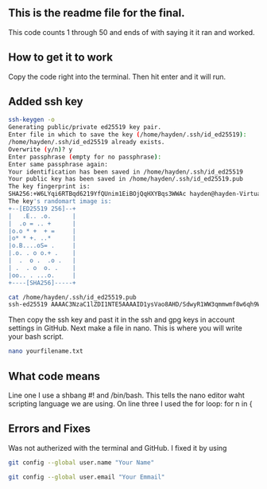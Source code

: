 ## This is the readme file for the final.
This code counts 1 through 50 and ends of with saying it it ran and worked.

## How to get it to work
Copy the code right into the terminal.
Then hit enter and it will run.

## Added ssh key
```sh
ssh-keygen -o
Generating public/private ed25519 key pair.
Enter file in which to save the key (/home/hayden/.ssh/id_ed25519): 
/home/hayden/.ssh/id_ed25519 already exists.
Overwrite (y/n)? y
Enter passphrase (empty for no passphrase): 
Enter same passphrase again: 
Your identification has been saved in /home/hayden/.ssh/id_ed25519
Your public key has been saved in /home/hayden/.ssh/id_ed25519.pub
The key fingerprint is:
SHA256:+W6LYqi6RTBqd6219YfQUnim1EiBOjQqHXYBqs3WWAc hayden@hayden-VirtualBox
The key's randomart image is:
+--[ED25519 256]--+
|   .E.. .o.      |
|  .o = .. +      |
|o.o * +  + =     |
|o* * +. ..*      |
|o.B....oS= .     |
|.o. . o o.+ .    |
|  .  o .  .o .   |
| .  . o  o. .    |
|oo.. . ...o.     |
+----[SHA256]-----+
```
```sh
cat /home/hayden/.ssh/id_ed25519.pub
ssh-ed25519 AAAAC3NzaC1lZDI1NTE5AAAAID1ysVao8AHD/SdwyR1WW3qmmwmf8w6qh9WGQQNhTnO6 hayden@hayden-VirtualBox
```
Then copy the ssh key and past it in the ssh and gpg keys in account settings in GitHub.
Next make a file in nano. This is where you will write your bash script.
```sh
nano yourfilename.txt
```
## What code means
Line one I use a shbang #! and /bin/bash. This tells the nano editor waht scripting language we are using.
On line three I used the for loop: for n in { 

## Errors and Fixes
Was not autherized with the terminal and GitHub. I fixed it by using 
```sh
git config --global user.name "Your Name"
```
```sh
git config --global user.email "Your Emmail"
```
